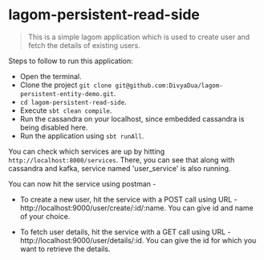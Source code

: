 # lagom-persistent-read-side

> This is a simple lagom application which is used to create user and fetch the details of existing users.

Steps to follow to run this application:

- Open the terminal.
- Clone the project ```git clone git@github.com:DivyaDua/lagom-persistent-entity-demo.git```.
- ```cd lagom-persistent-read-side```.
- Execute ```sbt clean compile```.
- Run the cassandra on your localhost, since embedded cassandra is being disabled here.
- Run the application using ```sbt runAll```.

You can check which services are up by hitting ```http://localhost:8000/services```. There, you can see that along with cassandra and kafka, service named 'user_service' is also running.

You can now hit the service using postman -

- To create a new user, hit the service with a POST call using URL - http://localhost:9000/user/create/:id/:name.
  You can give id and name of your choice.

- To fetch user details, hit the service with a GET call using URL - http://localhost:9000/user/details/:id.
  You can give the id for which you want to retrieve the details.




